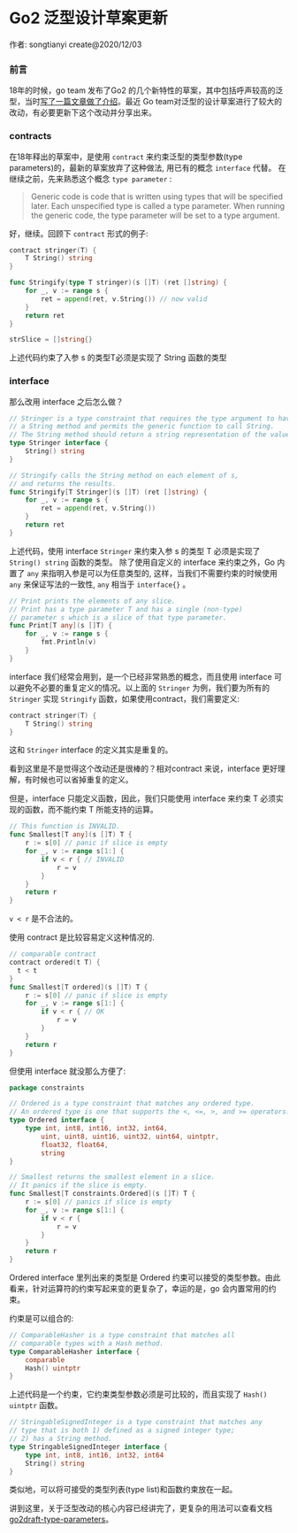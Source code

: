 # Go2 泛型设计草案更新

作者: songtianyi create@2020/12/03

### 前言

18年的时候，go team 发布了Go2 的几个新特性的草案，其中包括呼声较高的泛型，当时[写了一篇文章做了介绍](http://songtianyi.info/pages/programming/programming-languages/go2-design-draft-introduction.html)。最近 Go team对泛型的设计草案进行了较大的改动，有必要更新下这个改动并分享出来。

### contracts

在18年释出的草案中，是使用 `contract` 来约束泛型的类型参数(type parameters)的，最新的草案放弃了这种做法, 用已有的概念 `interface` 代替。
在继续之前，先来熟悉这个概念 `type parameter` :

> Generic code is code that is written using types that will be specified later. Each unspecified type is called a type parameter. When running the generic code, the type parameter will be set to a type argument.

好，继续。回顾下 `contract` 形式的例子:

``` go
contract stringer(T) {
	T String() string
}

func Stringify(type T stringer)(s []T) (ret []string) {
	for _, v := range s {
		ret = append(ret, v.String()) // now valid
	}
	return ret
}

strSlice = []string{}

```

上述代码约束了入参 s 的类型T必须是实现了 String 函数的类型

### interface

那么改用 interface 之后怎么做？

``` go
// Stringer is a type constraint that requires the type argument to have
// a String method and permits the generic function to call String.
// The String method should return a string representation of the value.
type Stringer interface {
	String() string
}

// Stringify calls the String method on each element of s,
// and returns the results.
func Stringify[T Stringer](s []T) (ret []string) {
	for _, v := range s {
		ret = append(ret, v.String())
	}
	return ret
}

```

上述代码，使用 interface `Stringer` 来约束入参 s 的类型 T 必须是实现了 `String() string` 函数的类型。
除了使用自定义的 interface 来约束之外，Go 内置了 `any` 来指明入参是可以为任意类型的, 这样，当我们不需要约束的时候使用 `any` 来保证写法的一致性, `any` 相当于 `interface{}` 。

``` go
// Print prints the elements of any slice.
// Print has a type parameter T and has a single (non-type)
// parameter s which is a slice of that type parameter.
func Print[T any](s []T) {
    for _, v := range s {
		fmt.Println(v)
	}
}
```

interface 我们经常会用到，是一个已经非常熟悉的概念，而且使用 interface 可以避免不必要的重复定义的情况。以上面的 `Stringer` 为例，我们要为所有的 `Stringer` 实现 `Stringify` 函数，如果使用contract，我们需要定义:

``` go
contract stringer(T) {
	T String() string
}
```

这和 `Stringer` interface 的定义其实是重复的。

看到这里是不是觉得这个改动还是很棒的？相对contract 来说，interface 更好理解，有时候也可以省掉重复的定义。

但是，interface 只能定义函数，因此，我们只能使用 interface 来约束 T 必须实现的函数，而不能约束 T 所能支持的运算。

``` go
// This function is INVALID.
func Smallest[T any](s []T) T {
	r := s[0] // panic if slice is empty
	for _, v := range s[1:] {
		if v < r { // INVALID
			r = v
		}
	}
	return r
}
```

`v < r` 是不合法的。

使用 contract 是比较容易定义这种情况的.

``` go
// comparable contract
contract ordered(t T) {
  t < t
}
func Smallest[T ordered](s []T) T {
	r := s[0] // panic if slice is empty
	for _, v := range s[1:] {
		if v < r { // OK
			r = v
		}
	}
	return r
}
```

但使用 interface 就没那么方便了:

``` go
package constraints

// Ordered is a type constraint that matches any ordered type.
// An ordered type is one that supports the <, <=, >, and >= operators.
type Ordered interface {
	type int, int8, int16, int32, int64,
		uint, uint8, uint16, uint32, uint64, uintptr,
		float32, float64,
		string
}

// Smallest returns the smallest element in a slice.
// It panics if the slice is empty.
func Smallest[T constraints.Ordered](s []T) T {
	r := s[0] // panics if slice is empty
	for _, v := range s[1:] {
		if v < r {
			r = v
		}
	}
	return r
}
```

Ordered interface 里列出来的类型是 Ordered 约束可以接受的类型参数。由此看来，针对运算符的约束写起来变的更复杂了，幸运的是，go 会内置常用的约束。

约束是可以组合的:

``` go
// ComparableHasher is a type constraint that matches all
// comparable types with a Hash method.
type ComparableHasher interface {
	comparable
	Hash() uintptr
}
```

上述代码是一个约束，它约束类型参数必须是可比较的，而且实现了 `Hash() uintptr` 函数。

``` go
// StringableSignedInteger is a type constraint that matches any
// type that is both 1) defined as a signed integer type;
// 2) has a String method.
type StringableSignedInteger interface {
	type int, int8, int16, int32, int64
	String() string
}
```

类似地，可以将可接受的类型列表(type list)和函数约束放在一起。

讲到这里，关于泛型改动的核心内容已经讲完了，更复杂的用法可以查看文档 [go2draft-type-parameters](https://go.googlesource.com/proposal/+/refs/heads/master/design/go2draft-type-parameters.md)。
